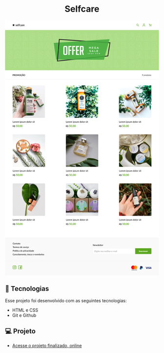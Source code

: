 <h1 align="center">Selfcare</h1>
<img src="./design/desktop.png">

## 🚀 Tecnologias

Esse projeto foi desenvolvido com as seguintes tecnologias:

- HTML e CSS
- Git e Github

## 💻 Projeto
- [Acesse o projeto finalizado, online](https://selfcare-project-devchallenges.netlify.app/)
